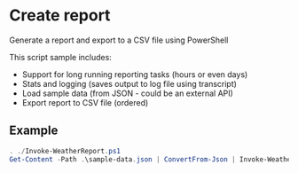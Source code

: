 # Create report

Generate a report and export to a CSV file using PowerShell

This script sample includes:

* Support for long running reporting tasks (hours or even days)
* Stats and logging (saves output to log file using transcript)
* Load sample data (from JSON - could be an external API)
* Export report to CSV file (ordered)

## Example

```powershell
. ./Invoke-WeatherReport.ps1
Get-Content -Path .\sample-data.json | ConvertFrom-Json | Invoke-WeatherReport
```